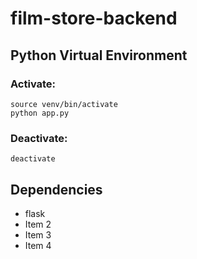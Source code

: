 # film-store-backend

## Python Virtual Environment

### Activate:
``` 
source venv/bin/activate
python app.py
```

### Deactivate:
```
deactivate 
```
## Dependencies
* flask
* Item 2
* Item 3
* Item 4
